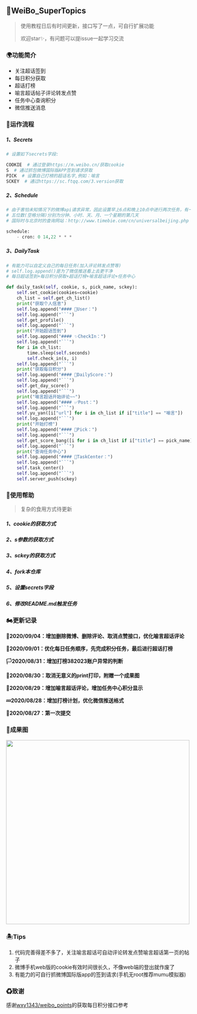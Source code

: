 ## 🎐WeiBo_SuperTopics

> 使用教程日后有时间更新，接口写了一点，可自行扩展功能
>
> 欢迎star✨，有问题可以提issue一起学习交流



### 🌍功能简介

- 关注超话签到
- 每日积分获取
- 超话打榜
- 喻言超话帖子评论转发点赞
- 任务中心查询积分
- 微信推送消息



### 🚀运作流程

##### 1、Secrets

```python
# 设置如下secrets字段:

COOKIE  # 通过登录https://m.weibo.cn/获取cookie
S  # 通过抓包微博国际版APP签到请求获取
PICK  # 设置自己打榜的超话名字,例如：喻言
SCKEY  # 通过https://sc.ftqq.com/3.version获取
```

##### 2、Schedule

```python
# 由于害怕未知情况下的微博api请求异常，因此设置早上6点和晚上10点中进行两次任务，有一定延迟
# 五位数(空格分隔)分别为分钟、小时、天、月、一个星期的第几天
# 国际时与北京时的查询网站：http://www.timebie.com/cn/universalbeijing.php

schedule:
	- cron: 0 14,22 * * *
```

##### 3、DailyTask

```python
# 有能力可以自定义自己的每日任务(加入评论转发点赞等)
# self.log.append()是为了微信推送看上去更干净
# 每日超话签到+每日积分获取+超话打榜+喻言超话评论+任务中心

def daily_task(self, cookie, s, pick_name, sckey):
    self.set_cookie(cookies=cookie)
    ch_list = self.get_ch_list()
    print("获取个人信息")
    self.log.append("#### 💫‍User：")
    self.log.append("```")
    self.get_profile()
    self.log.append("```")
    print("开始超话签到")
    self.log.append("#### ✨CheckIn：")
    self.log.append("```")
    for i in ch_list:
        time.sleep(self.seconds)
        self.check_in(s, i)
    self.log.append("```")
    print("获取每日积分")
    self.log.append("#### 🔰DailyScore：")
    self.log.append("```")
    self.get_day_score()
    self.log.append("```")
    print("喻言超话开始评论~~")
    self.log.append("#### ✅Post：")
    self.log.append("```")
    self.yu_yan([i["url"] for i in ch_list if i["title"] == "喻言"])
    self.log.append("```")
    print("开始打榜")
    self.log.append("#### 💓Pick：")
    self.log.append("```")
    self.get_score_bang([i for i in ch_list if i["title"] == pick_name])
    self.log.append("```")
    print("查询任务中心")
    self.log.append("#### 🌈TaskCenter：")
    self.log.append("```")
    self.task_center()
    self.log.append("```")
    self.server_push(sckey)
```



### 🚧使用帮助

> 复杂的食用方式待更新

##### 1、cookie的获取方式

##### 2、s参数的获取方式

##### 3、sckey的获取方式

##### 4、fork本仓库

##### 5、设置secrets字段

##### 6、修改README.md触发任务



### 🏍更新记录

**🎲2020/09/04：增加删除微博、删除评论、取消点赞接口，优化喻言超话评论**

**🎨2020/09/01：优化每日任务顺序，先完成积分任务，最后进行超话打榜**

**🏳2020/08/31：增加打榜382023账户异常的判断**

**🧭2020/08/30：取消无意义的print打印，附赠一个成果图**

**🎉2020/08/29：增加喻言超话评论，增加任务中心积分显示**

**💤2020/08/28：增加打榜计划，优化微信推送格式**

**🌈2020/08/27：第一次提交**




### 🚁成果图

<img src="https://cdn.jsdelivr.net/gh/ReaJason/WeiBo_SuperTopics/Pictures/result.jpg" width = "500" div align=center />



### 🏝Tips

1. 代码完善得差不多了，关注喻言超话可自动评论转发点赞喻言超话第一页的帖子
2. 微博手机web版的cookie有效时间很长久，不像web端的登出就作废了
3. 有能力的可自行抓微博国际版app的签到请求(手机无root推荐mumu模拟器)



### ♻致谢

感谢[wxy1343/weibo_points](https://github.com/wxy1343/weibo_points)的获取每日积分接口参考